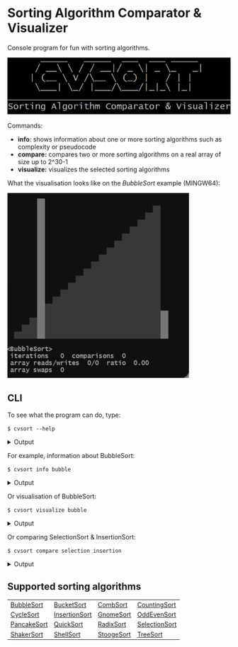 # Sorting Algorithm Comparator & Visualizer

Console program for fun with sorting algorithms.

![logo](.img/logo.png)

Commands:
- **info**: shows information about one or more sorting algorithms such as complexity or pseudocode
- **compare:** compares two or more sorting algorithms on a real array of size up to 2^30-1
- **visualize:** visualizes the selected sorting algorithms

What the visualisation looks like on the _BubbleSort_ example (MINGW64):

![BubbleSort visualisation](.img/bubble_sort.gif)

## CLI 

To see what the program can do, type:

```shell
$ cvsort --help
```

<details>
    <summary>Output</summary>

```shell
      _____   _____  ___  ___ _____
     / __\ \ / / __|/ _ \| _ \_   _|
    | (__ \ V /\__ \ (_) |   / | |
     \___| \_/ |___/\___/|_|_\ |_|
_________________________________________
Sorting Algorithm Comparator & Visualizer

Usage: cvsort [options] [command] [command options]
  Options:
    --usage, --help, -h
      shows usage
    --disableBanner, --noBanner, -nb
      disables banner display
      Default: false
    --listNames, --names, -n
      prints the available sorting algorithms
      Default: false
    --listSpeedGears, --speeds, -s
      prints the available visualisation speeds of sorting algorithms
      Default: false
  Commands:
    info      shows information about one or more sorting algorithms
      Usage: info <name> [, <name-2>, ..., <name-20>]

    compare      compares two or more sorting algorithms
      Usage: compare [options] <name-1>, <name-2> [, ..., <name-10>]
        Options:
          --arrayFile, -f
            a file to save the array before sorting
            Default: array_2024-06-12-01-21-07-330.txt
          --arrayLength, -l
            array length: [2, 2^30)
            Default: 40
          --disableInfo, --noInfo, -ni
            switches off the display of sorting algorithm comparison
            information
            Default: false
          --printArray, -p
            prints the array to the specified file before sorting
            Default: false

    visualize      visualizes the selected sorting algorithms
      Usage: visualize [options] <name>
        Options:
          --arrayLength, -l
            array length: [10, 30]
            Default: 20
          --disableInfo, --noInfo, -ni
            switches off the display of information about the sorting
            algorithm
            Default: false
          --frameDelayMillis, --millis, -m
            sets the speed in milliseconds for the sorting visualisation:
            [50..4000]
          --skipShuffle, -ss
            switches off visualisation of array shuffling
            Default: false
          --speedGear, --speed, -s
            sets the speed for the sorting visualisation
            Default: G4
```

</details>

For example, information about BubbleSort:

```shell
$ cvsort info bubble
```

<details>
    <summary>Output</summary>

```shell
      _____   _____  ___  ___ _____
     / __\ \ / / __|/ _ \| _ \_   _|
    | (__ \ V /\__ \ (_) |   / | |
     \___| \_/ |___/\___/|_|_\ |_|
_________________________________________
Sorting Algorithm Comparator & Visualizer

┌────────┬────────────┬──────────────┬───────────┬────────┬────────────┬───────────┬────────┐
│ Sort   │ Worst time │ Average time │ Best time │ Memory │ Methods    │ Recursive │ Stable │
├────────┼────────────┼──────────────┼───────────┼────────┼────────────┼───────────┼────────┤
│ Bubble │ O(n^2)     │ Θ(n^2)       │ Ω(n)      │ O(1)   │ Exchanging │ No        │ Yes    │
└────────┴────────────┴──────────────┴───────────┴────────┴────────────┴───────────┴────────┘

for i in [0..n) do
    swapped = false
    for j in [1..n-i) do
        if array[j-1] > array[j] then
            swap array[j] and array[j+1]
            swapped = true
        end
    end

    if not swapped then
        break
    end
end
```

</details>

Or visualisation of BubbleSort:

```shell
$ cvsort visualize bubble
```

<details>
    <summary>Output</summary>

```shell
      _____   _____  ___  ___ _____
     / __\ \ / / __|/ _ \| _ \_   _|
    | (__ \ V /\__ \ (_) |   / | |
     \___| \_/ |___/\___/|_|_\ |_|
_________________________________________
Sorting Algorithm Comparator & Visualizer

┌────────┬────────────┬──────────────┬───────────┬────────┬────────────┬───────────┬────────┐
│ Sort   │ Worst time │ Average time │ Best time │ Memory │ Methods    │ Recursive │ Stable │
├────────┼────────────┼──────────────┼───────────┼────────┼────────────┼───────────┼────────┤
│ Bubble │ O(n^2)     │ Θ(n^2)       │ Ω(n)      │ O(1)   │ Exchanging │ No        │ Yes    │
└────────┴────────────┴──────────────┴───────────┴────────┴────────────┴───────────┴────────┘

                                ▒▒
                              ▒▒▒▒
                            ▒▒▒▒▒▒
                          ▒▒▒▒▒▒▒▒
                        ▒▒▒▒▒▒▒▒▒▒
                      ▒▒▒▒▒▒▒▒▒▒▒▒
                    ▒▒▒▒▒▒▒▒▒▒▒▒▒▒
                  ▒▒▒▒▒▒▒▒▒▒▒▒▒▒▒▒
                ▒▒▒▒▒▒▒▒▒▒▒▒▒▒▒▒▒▒
              ▒▒▒▒▒▒▒▒▒▒▒▒▒▒▒▒▒▒▒▒
            ▒▒▒▒▒▒▒▒▒▒▒▒▒▒▒▒▒▒▒▒▒▒
          ▒▒▒▒▒▒▒▒▒▒▒▒▒▒▒▒▒▒▒▒▒▒▒▒
        ▒▒▒▒▒▒▒▒▒▒▒▒▒▒▒▒▒▒▒▒▒▒▒▒▒▒
      ▒▒▒▒▒▒▒▒▒▒▒▒▒▒▒▒▒▒▒▒▒▒▒▒▒▒▒▒
    ▒▒▒▒▒▒▒▒▒▒▒▒▒▒▒▒▒▒▒▒▒▒▒▒▒▒▒▒▒▒
  ▒▒▒▒▒▒▒▒▒▒▒▒▒▒▒▒▒▒▒▒▒▒▒▒▒▒▒▒▒▒▒▒

<BubbleSort>
 iterations   121  comparisons  110
 array reads/writes  324/104  ratio  3.12
 array swaps  52
```

</details>

Or comparing SelectionSort & InsertionSort:

```shell
$ cvsort compare selection insertion
```

<details>
    <summary>Output</summary>

```shell
      _____   _____  ___  ___ _____
     / __\ \ / / __|/ _ \| _ \_   _|
    | (__ \ V /\__ \ (_) |   / | |
     \___| \_/ |___/\___/|_|_\ |_|
_________________________________________
Sorting Algorithm Comparator & Visualizer

┌───────────┬────────────┬──────────────┬───────────┬────────┬───────────┬───────────┬────────┐
│ Sort      │ Worst time │ Average time │ Best time │ Memory │ Methods   │ Recursive │ Stable │
├───────────┼────────────┼──────────────┼───────────┼────────┼───────────┼───────────┼────────┤
│ Selection │ O(n^2)     │ Θ(n^2)       │ Ω(n^2)    │ O(1)   │ Selection │ No        │ No     │
│ Insertion │ O(n^2)     │ Θ(n^2)       │ Ω(n)      │ O(1)   │ Insertion │ No        │ Yes    │
└───────────┴────────────┴──────────────┴───────────┴────────┴───────────┴───────────┴────────┘

array size: 40
elapsed time: 23 ms

<SelectionSort>
 iterations   819  comparisons  780
 array reads/writes  1632/72  ratio  22.67
 array swaps  36

<InsertionSort>
 iterations   401  comparisons  39
 array reads/writes  796/422  ratio  1.89
 array swaps  0
```

</details>

## Supported sorting algorithms

<table>
    <tr>
        <td><a href="https://en.wikipedia.org/wiki/Bubble_sort">BubbleSort</a></td>
        <td><a href="https://en.wikipedia.org/wiki/Bucket_sort">BucketSort</a></td>
        <td><a href="https://en.wikipedia.org/wiki/Comb_sort">CombSort</a></td>
        <td><a href="https://en.wikipedia.org/wiki/Counting_sort">CountingSort</a></td>
    </tr>
    <tr>
        <td><a href="https://en.wikipedia.org/wiki/Cycle_sort">CycleSort</a></td>
        <td><a href="https://en.wikipedia.org/wiki/Insertion_sort">InsertionSort</a></td>
        <td><a href="https://en.wikipedia.org/wiki/Gnome_sort">GnomeSort</a></td>
        <td><a href="https://en.wikipedia.org/wiki/Odd%E2%80%93even_sort">OddEvenSort</a></td>
    </tr>
    <tr>
        <td><a href="https://en.wikipedia.org/wiki/Pancake_sorting">PancakeSort</a></td>
        <td><a href="https://en.wikipedia.org/wiki/Quicksort">QuickSort</a></td>
        <td><a href="https://en.wikipedia.org/wiki/Radix_sort">RadixSort</a></td>
        <td><a href="https://en.wikipedia.org/wiki/Selection_sort">SelectionSort</a></td>
    </tr>
    <tr>
        <td><a href="https://en.wikipedia.org/wiki/Cocktail_shaker_sort">ShakerSort</a></td>
        <td><a href="https://en.wikipedia.org/wiki/Shellsort">ShellSort</a></td>
        <td><a href="https://en.wikipedia.org/wiki/Stooge_sort">StoogeSort</a></td>
        <td><a href="https://en.wikipedia.org/wiki/Tree_sort">TreeSort</a></td>
    </tr>
</table>
